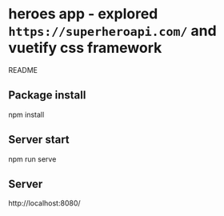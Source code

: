 # heroes app - explored `https://superheroapi.com/` and vuetify css framework

README

## Package install

npm install

## Server start

npm run serve

## Server

http://localhost:8080/
